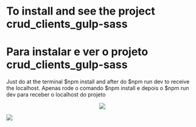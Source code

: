 # To install and see the project **crud_clients_gulp-sass** 
# Para instalar e ver o projeto **crud_clients_gulp-sass**
  
Just do at the terminal $npm install and after do $npm run dev to receive the localhost.
Apenas rode o comando $npm install e depois o $npm run dev para receber o localhost do projeto

<p align="center">
    <img src=”https://pasteboard.co/HnRWTKmjNs0U.png”>
</p>

![](https://pasteboard.co/HnRWTKmjNs0U.png)
